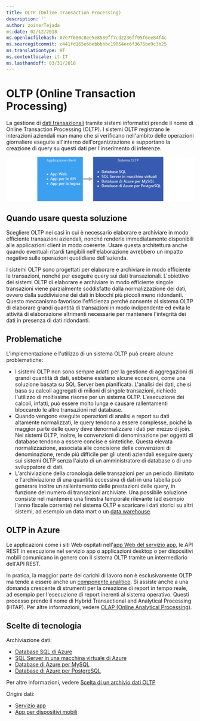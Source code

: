 ```yaml
---
title: OLTP (Online Transaction Processing)
description: ''
author: zoinerTejada
ms:date: 02/12/2018
ms.openlocfilehash: 07e7f680c8ee5e8589ff7cd2236ff95f6ee84f4c
ms.sourcegitcommit: c441fd165e6bebbbbbc19854ec6f3676be9c3b25
ms.translationtype: HT
ms.contentlocale: it-IT
ms.lasthandoff: 03/31/2018
---
```

# <a name="online-transaction-processing-oltp"></a>OLTP (Online Transaction Processing)

La gestione di [dati transazionali](../concepts/transactional-data.md) tramite sistemi informatici prende il nome di Online Transaction Processing (OLTP). I sistemi OLTP registrano le interazioni aziendali man mano che si verificano nell'ambito delle operazioni giornaliere eseguite all'interno dell'organizzazione e supportano la creazione di query su questi dati per l'inserimento di inferenze.

![OLTP in Azure](./images/oltp-data-pipeline.png)

## <a name="when-to-use-this-solution"></a>Quando usare questa soluzione

Scegliere OLTP nei casi in cui è necessario elaborare e archiviare in modo efficiente transazioni aziendali, nonché renderle immediatamente disponibili alle applicazioni client in modo coerente. Usare questa architettura anche quando eventuali ritardi tangibili nell'elaborazione avrebbero un impatto negativo sulle operazioni quotidiane dell'azienda.

I sistemi OLTP sono progettati per elaborare e archiviare in modo efficiente le transazioni, nonché per eseguire query sui dati transazionali. L'obiettivo dei sistemi OLTP di elaborare e archiviare in modo efficiente singole transazioni viene parzialmente soddisfatto dalla normalizzazione dei dati, ovvero dalla suddivisione dei dati in blocchi più piccoli meno ridondanti. Questo meccanismo favorisce l'efficienza perché consente al sistema OLTP di elaborare grandi quantità di transazioni in modo indipendente ed evita le attività di elaborazione altrimenti necessarie per mantenere l'integrità dei dati in presenza di dati ridondanti.

## <a name="challenges"></a>Problematiche
L'implementazione e l'utilizzo di un sistema OLTP può creare alcune problematiche:

- I sistemi OLTP non sono sempre adatti per la gestione di aggregazioni di grandi quantità di dati, sebbene esistano alcune eccezioni, come una soluzione basata su SQL Server ben pianificata. L'analisi dei dati, che si basa su calcoli aggregati di milioni di singole transazioni, richiede l'utilizzo di moltissime risorse per un sistema OLTP. L'esecuzione dei calcoli, infatti, può essere molto lunga e causare rallentamenti bloccando le altre transazioni nel database.
- Quando vengono eseguite operazioni di analisi e report su dati altamente normalizzati, le query tendono a essere complesse, poiché la maggior parte delle query deve denormalizzare i dati per mezzo di join. Nei sistemi OLTP, inoltre, le convenzioni di denominazione per oggetti di database tendono a essere concise e sintetiche. Questa elevata normalizzazione, associata alle concisione delle convenzioni di denominazione, rende più difficile per gli utenti aziendali eseguire query sui sistemi OLTP senza l'aiuto di un amministratore di database o di uno sviluppatore di dati.
- L'archiviazione della cronologia delle transazioni per un periodo illimitato e l'archiviazione di una quantità eccessiva di dati in una tabella può generare inoltre un rallentamento delle prestazioni delle query, in funzione del numero di transazioni archiviate. Una possibile soluzione consiste nel mantenere una finestra temporale rilevante (ad esempio l'anno fiscale corrente) nel sistema OLTP e scaricare i dati storici su altri sistemi, ad esempio un data mart o un [data warehouse](../technology-choices/data-warehouses.md).

## <a name="oltp-in-azure"></a>OLTP in Azure

Le applicazioni come i siti Web ospitati nell'[app Web del servizio app](/azure/app-service/app-service-web-overview), le API REST in esecuzione nel servizio app o applicazioni desktop o per dispositivi mobili comunicano in genere con il sistema OLTP tramite un intermediario dell'API REST.

In pratica, la maggior parte dei carichi di lavoro non è esclusivamente OLTP ma tende a essere anche un [componente analitico](../scenarios/online-analytical-processing.md). Si assiste anche a una domanda crescente di strumenti per la creazione di report in tempo reale, ad esempio per l'esecuzione di report inerenti al sistema operativo. Questi processo prende il nome di Hybrid Transactional and Analytical Processing (HTAP). Per altre informazioni, vedere [OLAP (Online Analytical Processing)](../technology-choices/olap-data-stores.md).

## <a name="technology-choices"></a>Scelte di tecnologia

Archiviazione dati:

- [Database SQL di Azure](/azure/sql-database/)
- [SQL Server in una macchina virtuale di Azure](/azure/virtual-machines/windows/sql/virtual-machines-windows-sql-server-iaas-overview?toc=%2Fazure%2Fvirtual-machines%2Fwindows%2Ftoc.json)
- [Database di Azure per MySQL](/azure/mysql/)
- [Database di Azure per PostgreSQL](/azure/postgresql/)

Per altre informazioni, vedere [Scelta di un archivio dati OLTP](../technology-choices/oltp-data-stores.md)

Origini dati:

- [Servizio app](/azure/app-service/)
- [App per dispositivi mobili](/azure/app-service-mobile/)

